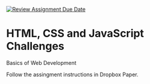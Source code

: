 [![Review Assignment Due Date](https://classroom.github.com/assets/deadline-readme-button-24ddc0f5d75046c5622901739e7c5dd533143b0c8e959d652212380cedb1ea36.svg)](https://classroom.github.com/a/bO4ilFO4)
# HTML, CSS and JavaScript Challenges

Basics of Web Development

Follow the assingment instructions in Dropbox Paper.
